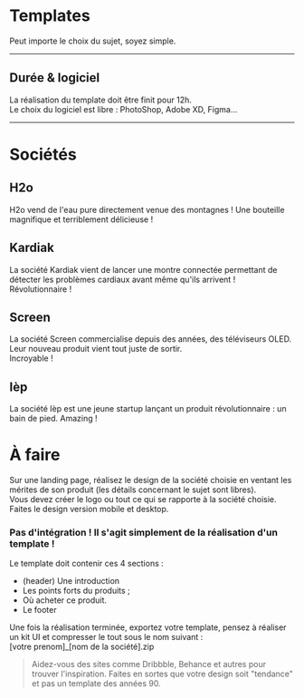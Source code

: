 # Templates

Peut importe le choix du sujet, soyez simple.  

---

## Durée & logiciel

La réalisation du template doit être finit pour 12h.  
Le choix du logiciel est libre : PhotoShop, Adobe XD, Figma...

---

# Sociétés

## H2o

H2o vend de l'eau pure directement venue des montagnes ! Une bouteille magnifique et terriblement délicieuse !

## Kardiak

La société Kardiak vient de lancer une montre connectée permettant de détecter les problèmes cardiaux avant même qu'ils arrivent ! 
Révolutionnaire !  

## Screen

La société Screen commercialise depuis des années, des téléviseurs OLED. Leur nouveau produit vient tout juste de sortir.  
Incroyable !   

## Ièp

La société Ièp est une jeune startup lançant un produit révolutionnaire : un bain de pied. Amazing !


# À faire 

Sur une landing page, réalisez le design de la société choisie en ventant les mérites de son produit (les détails concernant le sujet sont libres).  
Vous devez créer le logo ou tout ce qui se rapporte à la société choisie. Faites le design version mobile et desktop.  

### Pas d'intégration ! Il s'agit simplement de la réalisation d'un template !

Le template doit contenir ces 4 sections :

* (header) Une introduction
* Les points forts du produits ;
* Où acheter ce produit.
* Le footer

Une fois la réalisation terminée, exportez votre template, pensez à réaliser un kit UI et compresser le tout sous le nom suivant :  
[votre prenom]_[nom de la société].zip

> Aidez-vous des sites comme Dribbble, Behance et autres pour trouver l'inspiration. Faites en sortes que votre design soit "tendance" et pas un template des années 90.
